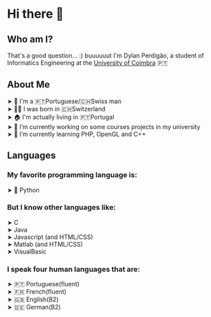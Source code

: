 # Hi there 👋

## Who am I?
That's a good question... :) buuuuuut I'm Dylan Perdigão, a student of Informatics Engineering at the <a href="https://www.uc.pt">University of Coimbra</a> 🇵🇹

## About Me
  ➤ 👤 I'm a 🇵🇹Portuguese/🇨🇭Swiss man<br>
  ➤ 👶🏻 I was born in 🇨🇭Switzerland<br>
  ➤ 🏠 I'm actually living in 🇵🇹Portugal<br>
  ➤ 🔭 I’m currently working on some courses projects in my university<br>
  ➤ 🌱 I’m currently learning PHP, OpenGL and C++<br>

## Languages
### My favorite programming language is:<br>
  ➤ 🐍 Python<br>
### But I know other languages like:<br>
  ➤ C<br>
  ➤ Java<br>
  ➤ Javascript (and HTML/CSS)<br>
  ➤ Matlab (and HTML/CSS)<br>
  ➤ VisualBasic<br>
### I speak four human languages that are:<br>
  ➤ 🇵🇹 Portuguese(fluent)<br>
  ➤ 🇫🇷 French(fluent)<br>
  ➤ 🇬🇧 English(B2)<br>
  ➤ 🇩🇪 German(B2)<br>



